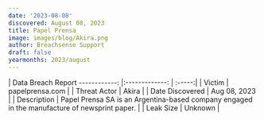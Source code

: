 ```yaml
---
date: '2023-08-08'
discovered: August 08, 2023
title: Papel Prensa
image: images/blog/Akira.png
author: Breachsense Support
draft: false
yearmonths: 2023/august
---
```



| Data Breach Report
------------:     |:-------------:    | :-----:|
| Victim      | papelprensa.com      | 
| Threat Actor      | Akira      | 
| Date Discovered      | Aug 08, 2023      | 
| Description      | Papel Prensa SA is an Argentina-based company engaged in the manufacture of newsprint paper.      | 
| Leak Size      | Unknown      | 

